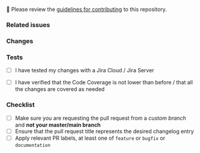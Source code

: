 🚨 Please review the [guidelines for contributing](../blob/master/docs/CONTRIBUTING.md) to this repository.

<!--
Put an `x` into the [ ] to show you have filled the information
-->

### Related issues

<!-- Paste links to the issues that are related/resolved by this PR -->
<!-- If this PR is related to upstream libraries/API changes, include those links as well -->

### Changes

<!-- Describe changes: include any relevant information. If you have renamed any files or classes, state the reason to help the reviewer understand the context. -->

### Tests

<!-- Describe how did you test your changes. If you don't have a Jira Cloud instance to test on, ask the maintainer to grant access to https://jenkins-jira-plugin.atlassian.net/ --> 

- [ ] I have tested my changes with a Jira Cloud / Jira Server

<!-- provide the flavor (Jira Cloud / Jira Server) and the version -->

- [ ] I have verified that the Code Coverage is not lower than before / that all the changes are covered as needed 

### Checklist

- [ ] Make sure you are requesting the pull request from a _custom branch_ and **not your master/main branch**
- [ ] Ensure that the pull request title represents the desired changelog entry
- [ ] Apply relevant PR labels, at least one of `feature` or `bugfix` or `documentation`
